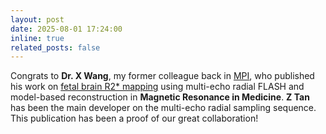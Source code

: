 ```yaml
---
layout: post
date: 2025-08-01 17:24:00
inline: true
related_posts: false
---
```


Congrats to **Dr. X Wang**, my former colleague back in [MPI](https://www.mpinat.mpg.de/en), who published his work on [fetal brain R2* mapping](https://doi.org/10.1002/mrm.30604) using multi-echo radial FLASH and model-based reconstruction in **Magnetic Resonance in Medicine**. **Z Tan** has been the main developer on the multi-echo radial sampling sequence. This publication has been a proof of our great collaboration!